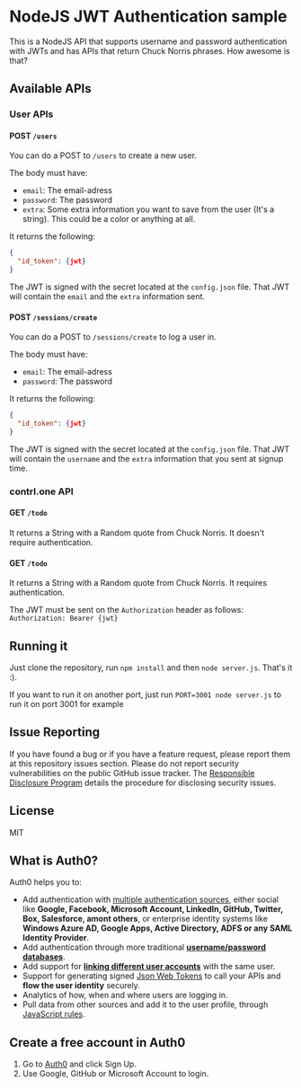 # NodeJS JWT Authentication sample

This is a NodeJS API that supports username and password authentication with JWTs and has APIs that return Chuck Norris phrases. How awesome is that?

## Available APIs

### User APIs

#### POST `/users`

You can do a POST to `/users` to create a new user.

The body must have:

* `email`: The email-adress
* `password`: The password
* `extra`: Some extra information you want to save from the user (It's a string). This could be a color or anything at all.

It returns the following:

```json
{
  "id_token": {jwt}
}
```

The JWT is signed with the secret located at the `config.json` file. That JWT will contain the `email` and the `extra` information sent.

#### POST `/sessions/create`

You can do a POST to `/sessions/create` to log a user in.

The body must have:

* `email`: The email-adress
* `password`: The password

It returns the following:

```json
{
  "id_token": {jwt}
}
```

The JWT is signed with the secret located at the `config.json` file. That JWT will contain the `username` and the `extra` information that you sent at signup time.

### contrl.one API

#### GET `/todo`

It returns a String with a Random quote from Chuck Norris. It doesn't require authentication.

#### GET `/todo`

It returns a String with a Random quote from Chuck Norris. It requires authentication. 

The JWT must be sent on the `Authorization` header as follows: `Authorization: Bearer {jwt}`

## Running it

Just clone the repository, run `npm install` and then `node server.js`. That's it :).

If you want to run it on another port, just run `PORT=3001 node server.js` to run it on port 3001 for example

## Issue Reporting

If you have found a bug or if you have a feature request, please report them at this repository issues section. Please do not report security vulnerabilities on the public GitHub issue tracker. The [Responsible Disclosure Program](https://auth0.com/whitehat) details the procedure for disclosing security issues.

## License

MIT

## What is Auth0?

Auth0 helps you to:

* Add authentication with [multiple authentication sources](https://docs.auth0.com/identityproviders), either social like **Google, Facebook, Microsoft Account, LinkedIn, GitHub, Twitter, Box, Salesforce, amont others**, or enterprise identity systems like **Windows Azure AD, Google Apps, Active Directory, ADFS or any SAML Identity Provider**.
* Add authentication through more traditional **[username/password databases](https://docs.auth0.com/mysql-connection-tutorial)**.
* Add support for **[linking different user accounts](https://docs.auth0.com/link-accounts)** with the same user.
* Support for generating signed [Json Web Tokens](https://docs.auth0.com/jwt) to call your APIs and **flow the user identity** securely.
* Analytics of how, when and where users are logging in.
* Pull data from other sources and add it to the user profile, through [JavaScript rules](https://docs.auth0.com/rules).

## Create a free account in Auth0

1. Go to [Auth0](https://auth0.com) and click Sign Up.
2. Use Google, GitHub or Microsoft Account to login.
